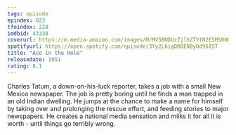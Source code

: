 ```yaml
---
tags: episode
epindex: 023
tfoindex: 228
imdbid: 43338
coverurl: https://m.media-amazon.com/images/M/MV5BNDUzZjlhZTYtN2E5MS00ODQ3LWI1ZjgtNzdiZmI0NTZiZTljXkEyXkFqcGdeQXVyMjI4MjA5MzA@._V1_SX202_CR0,0,202,300_.jpg
spotifyurl: https://open.spotify.com/episode/3Yy2L6igDB8EN8yOd96IST
title: "Ace in the Hole"
releasedate: 1951
rating: 8.1
---
```


Charles Tatum, a down-on-his-luck reporter, takes a job with a small New Mexico newspaper. The job is pretty boring until he finds a man trapped in an old Indian dwelling. He jumps at the chance to make a name for himself by taking over and prolonging the rescue effort, and feeding stories to major newspapers. He creates a national media sensation and milks it for all it is worth - until things go terribly wrong.